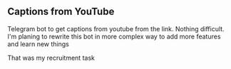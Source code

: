 ## Captions from YouTube

Telegram bot to get captions from youtube from the link. Nothing difficult.
I'm planing to rewrite this bot in more complex way to add more features and learn new things

That was my recruitment task